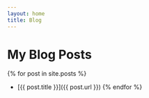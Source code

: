 ```yaml
---
layout: home
title: Blog
---
```


# My Blog Posts

{% for post in site.posts %}
- [{{ post.title }}]({{ post.url }})
{% endfor %}
